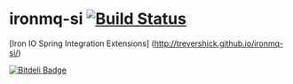 ironmq-si [![Build Status](https://travis-ci.org/trevershick/ironmq-si.png?branch=master)](https://travis-ci.org/trevershick/ironmq-si)
=========

[Iron IO Spring Integration Extensions] (http://trevershick.github.io/ironmq-si/)



[![Bitdeli Badge](https://d2weczhvl823v0.cloudfront.net/trevershick/ironmq-si/trend.png)](https://bitdeli.com/free "Bitdeli Badge")

